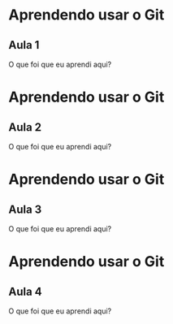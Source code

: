 # Aprendendo usar o Git


## Aula 1

O que foi que eu aprendi aqui?



# Aprendendo usar o Git


## Aula 2

O que foi que eu aprendi aqui?



# Aprendendo usar o Git


## Aula 3

O que foi que eu aprendi aqui?


# Aprendendo usar o Git


## Aula 4

O que foi que eu aprendi aqui?
